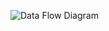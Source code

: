 ![Data Flow Diagram](https://cloud.githubusercontent.com/assets/14810341/10901525/8711ba38-824c-11e5-8e84-2f1d0bfbc572.png)
